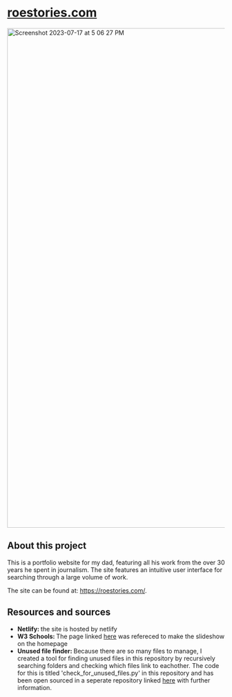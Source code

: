 # [roestories.com](https://roestories.com/)

<img width="1157" alt="Screenshot 2023-07-17 at 5 06 27 PM" src="https://github.com/zroe1/roestories/assets/114773939/c1c87ed0-5bab-4507-b1c3-a43fdd70b73b">

## About this project

This is a portfolio website for my dad, featuring all his work from the over 30 years he spent in journalism. The site features an intuitive user interface for searching through a large volume of work.

The site can be found at: https://roestories.com/.

## Resources and sources
<ul>
  <li>
    <b>Netlify: </b>the site is hosted by netlify
  </li>
  <li>
    <b>W3 Schools: </b>The page linked <a href="https://www.w3schools.com/howto/howto_js_slideshow.asp/">here</a> was refereced to make the slideshow on the homepage
  </li>
  <li>
    <b>Unused file finder: </b> Because there are so many files to manage, I created a tool for finding unused files in this repository by recursively searching folders and checking which files link to eachother. The code for this is titled 'check_for_unused_files.py' in this repository and has been open sourced in a seperate repository linked <a href="https://github.com/zroe1/findUnusedFilesHTML">here</a> with further information.
  </li>
</ul>
